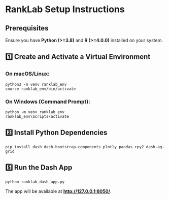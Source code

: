 # RankLab Setup Instructions

## Prerequisites
Ensure you have **Python (>=3.8)** and **R (>=4.0.0)** installed on your system.

## 1️⃣ Create and Activate a Virtual Environment
### On macOS/Linux:
```
python3 -m venv ranklab_env
source ranklab_env/bin/activate
```

### On Windows (Command Prompt):
```
python -m venv ranklab_env
ranklab_env\Scripts\activate
```

## 2️⃣ Install Python Dependencies
```
pip install dash dash-bootstrap-components plotly pandas rpy2 dash-ag-grid
```

## 5️⃣ Run the Dash App
```
python ranklab_dash_app.py
```
The app will be available at **http://127.0.0.1:8050/**.
